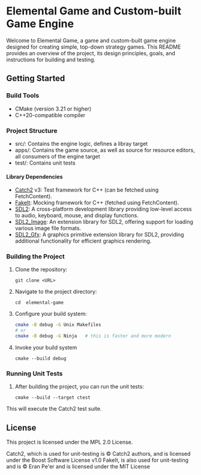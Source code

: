 # Elemental Game and Custom-built Game Engine

Welcome to Elemental Game, a game and custom-built game engine designed for creating simple, top-down strategy games. This README provides an overview of the project, its design principles, goals, and instructions for building and testing.

## Getting Started
### Build Tools 
- CMake (version 3.21 or higher)
- C++20-compatible compiler

### Project Structure
- src/: Contains the engine logic, defines a libray target
- apps/: Contains the game source, as well as source for resource editors, all  consumers of the engine target
- test/: Contains unit tests

#### Library Dependencies

- [Catch2](https://github.com/catchorg/Catch2) v3: Test framework for C++ (can be fetched using FetchContent).
- [FakeIt](https://github.com/eranpeer/FakeIt): Mocking framework for C++ (fetched using FetchContent).
- [SDL2](https://www.libsdl.org/): A cross-platform development library providing low-level access to audio, keyboard, mouse, and display functions.
- [SDL2_Image](https://www.libsdl.org/projects/SDL_image/): An extension library for SDL2, offering support for loading various image file formats.
- [SDL2_Gfx](https://sourceforge.net/projects/sdl2gfx/): A graphics primitive extension library for SDL2, providing additional functionality for efficient graphics rendering.

### Building the Project
1. Clone the repository:
    ```
    git clone <URL>
    ```

2. Navigate to the project directory:
    ```
    cd  elemental-game
    ```
3. Configure your build system:
    ```bash
    cmake -B debug -G Unix Makefiles
    # or
    cmake -B debug -G Ninja   # this is faster and more modern
    ```
4. Invoke your build system
    ```
    cmake --build debug
    ```

### Running Unit Tests

1. After building the project, you can run the unit tests:

    ``` 
    cmake --build --target ctest
    ```
This will execute the Catch2 test suite.

## License
This project is licensed under the MPL 2.0 License.

Catch2, which is used for unit-testing is © Catch2 authors, and is licensed under the Boost Software License v1.0
FakeIt, is also used for unit-testing and is © Eran Pe'er and is licensed under the MIT License
